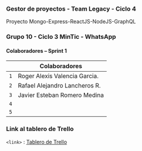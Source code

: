 ### Gestor de proyectos - Team Legacy - Ciclo 4
Proyecto Mongo-Express-ReactJS-NodeJS-GraphQL

### Grupo 10 - Ciclo 3 MinTic - WhatsApp

#### Colaboradores – Sprint 1


|     | Colaboradores                        |
| --- | ------------------------------------ |
| `1` | Roger Alexis Valencia Garcia.        |
| `2` | Rafael Alejandro Lancheros R.        |
| `3` | Javier Esteban Romero Medina         |
| `4` |                                      |
| `5` |                                      |


### Link al tablero de Trello

`<link>` : [Tablero de Trello ](https://trello.com/invite/b/hM7f6GGj/914e072df592ce766af3b1fab31b0fcd/project-manager "Tablero de Trello")
